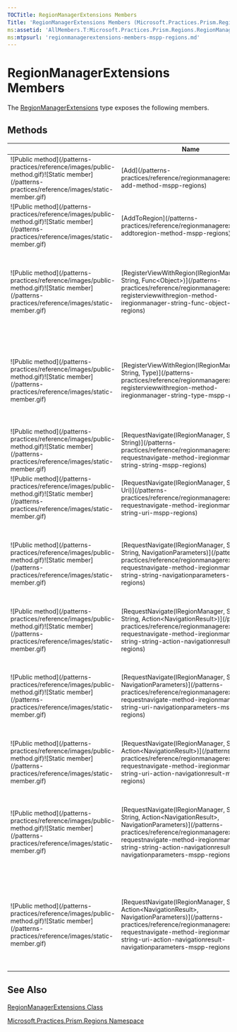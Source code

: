 ```yaml
---
TOCTitle: RegionManagerExtensions Members
Title: 'RegionManagerExtensions Members (Microsoft.Practices.Prism.Regions)'
ms:assetid: 'AllMembers.T:Microsoft.Practices.Prism.Regions.RegionManagerExtensions'
ms:mtpsurl: 'regionmanagerextensions-members-mspp-regions.md'
---
```


# RegionManagerExtensions Members

The [RegionManagerExtensions](/patterns-practices/reference/regionmanagerextensions-class-mspp-regions) type exposes the following members.

## Methods


<table>
<thead>
<tr class="header">
<th> </th>
<th>Name</th>
<th>Description</th>
</tr>
</thead>
<tbody>
<tr class="odd">
<td>![Public method](/patterns-practices/reference/images/public-method.gif)![Static member](/patterns-practices/reference/images/static-member.gif)</td>

<td>[Add](/patterns-practices/reference/regionmanagerextensions-add-method-mspp-regions)</td>

<td><div class="summary">
Adds a region to the regionmanager with the name received as argument.
</div></td>
</tr>
<tr class="even">
<td>![Public method](/patterns-practices/reference/images/public-method.gif)![Static member](/patterns-practices/reference/images/static-member.gif)</td>

<td>[AddToRegion](/patterns-practices/reference/regionmanagerextensions-addtoregion-method-mspp-regions)</td>

<td><div class="summary">
Add a view to the Views collection of a Region. Note that the region must already exist in this regionmanager.
</div></td>
</tr>
<tr class="odd">
<td>![Public method](/patterns-practices/reference/images/public-method.gif)![Static member](/patterns-practices/reference/images/static-member.gif)</td>

<td>[RegisterViewWithRegion(IRegionManager, String, Func&lt;Object&gt;)](/patterns-practices/reference/regionmanagerextensions-registerviewwithregion-method-iregionmanager-string-func-object-mspp-regions)</td>

<td><div class="summary">
Associate a view with a region, using a delegate to resolve a concreate instance of the view. When the region get's displayed, this delelgate will be called and the result will be added to the views collection of the region.
</div></td>
</tr>
<tr class="even">
<td>![Public method](/patterns-practices/reference/images/public-method.gif)![Static member](/patterns-practices/reference/images/static-member.gif)</td>

<td>[RegisterViewWithRegion(IRegionManager, String, Type)](/patterns-practices/reference/regionmanagerextensions-registerviewwithregion-method-iregionmanager-string-type-mspp-regions)</td>

<td><div class="summary">
Associate a view with a region, by registering a type. When the region get's displayed this type will be resolved using the ServiceLocator into a concrete instance. The instance will be added to the Views collection of the region
</div></td>
</tr>
<tr class="odd">
<td>![Public method](/patterns-practices/reference/images/public-method.gif)![Static member](/patterns-practices/reference/images/static-member.gif)</td>

<td>[RequestNavigate(IRegionManager, String, String)](/patterns-practices/reference/regionmanagerextensions-requestnavigate-method-iregionmanager-string-string-mspp-regions)</td>

<td><div class="summary">
Navigates the specified region manager.
</div></td>
</tr>
<tr class="even">
<td>![Public method](/patterns-practices/reference/images/public-method.gif)![Static member](/patterns-practices/reference/images/static-member.gif)</td>

<td>[RequestNavigate(IRegionManager, String, Uri)](/patterns-practices/reference/regionmanagerextensions-requestnavigate-method-iregionmanager-string-uri-mspp-regions)</td>

<td><div class="summary">
Navigates the specified region manager.
</div></td>
</tr>
<tr class="odd">
<td>![Public method](/patterns-practices/reference/images/public-method.gif)![Static member](/patterns-practices/reference/images/static-member.gif)</td>

<td>[RequestNavigate(IRegionManager, String, String, NavigationParameters)](/patterns-practices/reference/regionmanagerextensions-requestnavigate-method-iregionmanager-string-string-navigationparameters-mspp-regions)</td>

<td><div class="summary">
This method allows an IRegionManager to locate a specified region and navigate in it to the specified target string, passing an instance of NavigationParameters, which holds a collection of object parameters.
</div></td>
</tr>
<tr class="even">
<td>![Public method](/patterns-practices/reference/images/public-method.gif)![Static member](/patterns-practices/reference/images/static-member.gif)</td>
 
<td>[RequestNavigate(IRegionManager, String, String, Action&lt;NavigationResult&gt;)](/patterns-practices/reference/regionmanagerextensions-requestnavigate-method-iregionmanager-string-string-action-navigationresult-mspp-regions)</td>

<td><div class="summary">
Navigates the specified region manager.
</div></td>
</tr>
<tr class="odd">
<td>![Public method](/patterns-practices/reference/images/public-method.gif)![Static member](/patterns-practices/reference/images/static-member.gif)</td>

<td>[RequestNavigate(IRegionManager, String, Uri, NavigationParameters)](/patterns-practices/reference/regionmanagerextensions-requestnavigate-method-iregionmanager-string-uri-navigationparameters-mspp-regions)</td>

<td><div class="summary">
This method allows an IRegionManager to locate a specified region and navigate in it to the specified target Uri, passing an instance of NavigationParameters, which holds a collection of object parameters.
</div></td>
</tr>
<tr class="even">
<td>![Public method](/patterns-practices/reference/images/public-method.gif)![Static member](/patterns-practices/reference/images/static-member.gif)</td>

<td>[RequestNavigate(IRegionManager, String, Uri, Action&lt;NavigationResult&gt;)](/patterns-practices/reference/regionmanagerextensions-requestnavigate-method-iregionmanager-string-uri-action-navigationresult-mspp-regions)</td>

<td><div class="summary">
Navigates the specified region manager.
</div></td>
</tr>
<tr class="odd">
<td>![Public method](/patterns-practices/reference/images/public-method.gif)![Static member](/patterns-practices/reference/images/static-member.gif)</td>

<td>[RequestNavigate(IRegionManager, String, String, Action&lt;NavigationResult&gt;, NavigationParameters)](/patterns-practices/reference/regionmanagerextensions-requestnavigate-method-iregionmanager-string-string-action-navigationresult-navigationparameters-mspp-regions)</td>

<td><div class="summary">
This method allows an IRegionManager to locate a specified region and navigate in it to the specified target string, passing a navigation callback and an instance of NavigationParameters, which holds a collection of object parameters.
</div></td>
</tr>
<tr class="even">
<td>![Public method](/patterns-practices/reference/images/public-method.gif)![Static member](/patterns-practices/reference/images/static-member.gif)</td>

<td>[RequestNavigate(IRegionManager, String, Uri, Action&lt;NavigationResult&gt;, NavigationParameters)](/patterns-practices/reference/regionmanagerextensions-requestnavigate-method-iregionmanager-string-uri-action-navigationresult-navigationparameters-mspp-regions)</td>

<td><div class="summary">
This method allows an IRegionManager to locate a specified region and navigate in it to the specified target Uri, passing a navigation callback and an instance of NavigationParameters, which holds a collection of object parameters.
</div></td>
</tr>
</tbody>
</table>

## See Also

[RegionManagerExtensions Class](/patterns-practices/reference/regionmanagerextensions-class-mspp-regions)

[Microsoft.Practices.Prism.Regions Namespace](/patterns-practices/reference/mspp-regions-namespace)